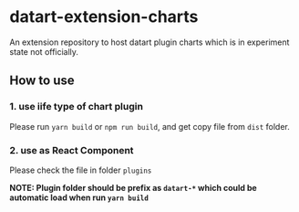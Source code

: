 # datart-extension-charts
An extension repository to host datart plugin charts which is in experiment state not officially.

## How to use 
### 1. use iife type of chart plugin
Please run `yarn build` or `npm run build`, and get copy file from `dist` folder.

### 2. use as React Component
Please check the file in folder `plugins` 

 __NOTE: Plugin folder should be prefix as `datart-*` which could be automatic load when run `yarn build`__
